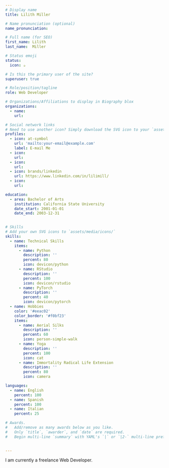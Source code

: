 ```yaml
---
# Display name
title: Lilith Miller

# Name pronunciation (optional)
name_pronunciation: 

# Full name (for SEO)
first_name: Lilith
last_name:  Miller

# Status emoji
status:
  icon: ☕️

# Is this the primary user of the site?
superuser: true

# Role/position/tagline
role: Web Developer

# Organizations/Affiliations to display in Biography blox
organizations:
  - name: 
    url: 

# Social network links
# Need to use another icon? Simply download the SVG icon to your `assets/media/icons/` folder.
profiles:
  - icon: at-symbol
    url: 'mailto:your-email@example.com'
    label: E-mail Me
  - icon: 
    url: 
  - icon:
    url: 
  - icon: brands/linkedin
    url: https://www.linkedin.com/in/lilimill/
  - icon: 
    url: 

education:
  - area: Bachelor of Arts
    institution: California State University
    date_start: 2001-01-01
    date_end: 2003-12-31
   

# Skills
# Add your own SVG icons to `assets/media/icons/`
skills:
  - name: Technical Skills
    items:
      - name: Python
        description: ''
        percent: 80
        icon: devicon/python
      - name: RStudio
        description: ''
        percent: 100
        icon: devicon/rstudio
      - name: PyTorch
        description: ''
        percent: 40
        icon: devicon/pytorch
  - name: Hobbies
    color: '#eeac02'
    color_border: '#f0bf23'
    items:
      - name: Aerial Silks
        description: ''
        percent: 60
        icon: person-simple-walk
      - name: Yoga
        description: ''
        percent: 100
        icon: cat
      - name: Immortality Radical Life Extension
        description: ''
        percent: 80
        icon: camera

languages:
  - name: English
    percent: 100
  - name: Spanish
    percent: 100
  - name: Italian
    percent: 25

# Awards.
#   Add/remove as many awards below as you like.
#   Only `title`, `awarder`, and `date` are required.
#   Begin multi-line `summary` with YAML's `|` or `|2-` multi-line prefix and indent 2 spaces below.

    
---
```


I am currently a freelance Web Developer.
